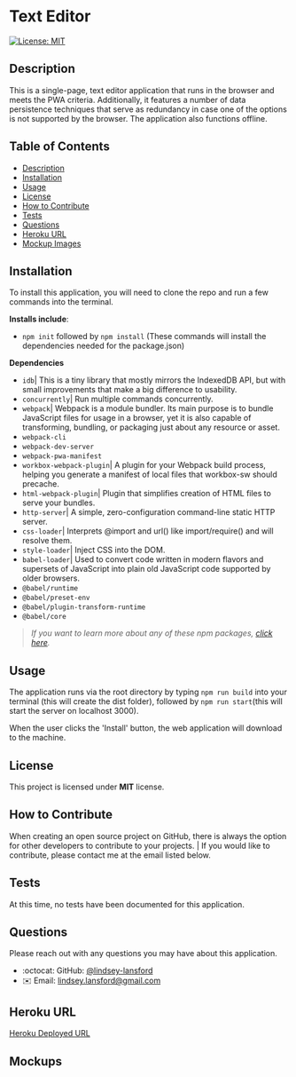 # Text Editor
  [![License: MIT](https://img.shields.io/badge/License-MIT-yellow.svg)](https://opensource.org/licenses/MIT)

## Description

This is  a single-page, text editor application that runs in the browser and meets the PWA criteria. Additionally, it features a number of data persistence techniques that serve as redundancy in case one of the options is not supported by the browser. The application also functions offline.


## Table of Contents

  - [Description](#description)
  - [Installation](#installation)
  - [Usage](#usage)
  - [License](#license)
  - [How to Contribute](#how-to-contribute)
  - [Tests](#tests)
  - [Questions](#questions)
  - [Heroku URL](#heroku-url)
  - [Mockup Images](#mockups)

## Installation

To install this application, you will need to clone the repo and run a few commands into the terminal. 

**Installs include**:

* ``npm init`` followed by ``npm install`` (These commands will install the dependencies needed for the package.json)

**Dependencies**
* ``idb``| This is a tiny library that mostly mirrors the IndexedDB API, but with small improvements that make a big difference to usability.
* ``concurrently``| Run multiple commands concurrently.
* ``webpack``| Webpack is a module bundler. Its main purpose is to bundle JavaScript files for usage in a browser, yet it is also capable of transforming, bundling, or packaging just about any resource or asset.
* ``webpack-cli``
* ``webpack-dev-server``
* ``webpack-pwa-manifest``
* ``workbox-webpack-plugin``| A plugin for your Webpack build process, helping you generate a manifest of local files that workbox-sw should precache.
* ``html-webpack-plugin``| Plugin that simplifies creation of HTML files to serve your bundles.
* ``http-server``| A simple, zero-configuration command-line static HTTP server.
* ``css-loader``| Interprets @import and url() like import/require() and will resolve them.
* ``style-loader``| Inject CSS into the DOM.
* ``babel-loader``| Used to convert code written in modern flavors and supersets of JavaScript into plain old JavaScript code supported by older browsers.
* ``@babel/runtime``
* ``@babel/preset-env``
* ``@babel/plugin-transform-runtime``
* ``@babel/core``

>_If you want to learn more about any of these npm packages, [click here](https://www.npmjs.com/)._

## Usage

The application runs via the root directory by typing ``npm run build`` into your terminal (this will create the dist folder), followed by ``npm run start``(this will start the server on localhost 3000).

When the user clicks the 'Install' button, the web application will download to the machine.

## License

This project is licensed under **MIT** license.

## How to Contribute

When creating an open source project on GitHub, there is always the option for other developers to contribute to your projects. | If you would like to contribute, please contact me at the email listed below.

## Tests

At this time, no tests have been documented for this application.

## Questions

Please reach out with any questions you may have about this application.

* :octocat: GitHub: [@lindsey-lansford](https://github.com/lindsey-lansford)
* :envelope: Email: lindsey.lansford@gmail.com

## Heroku URL

[Heroku Deployed URL](https://enigmatic-plains-15102.herokuapp.com/)

## Mockups
